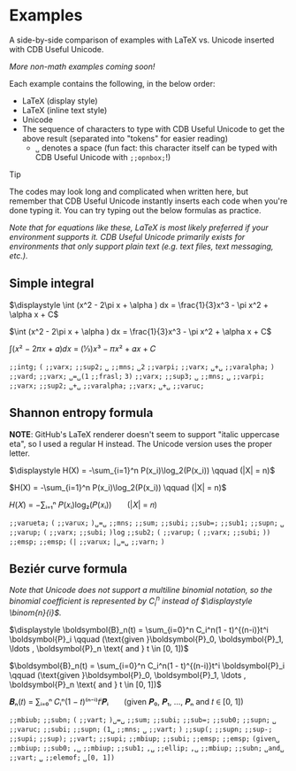 # Examples

A side-by-side comparison of examples with LaTeX vs. Unicode inserted with CDB Useful Unicode.

*More non-math examples coming soon!*

Each example contains the following, in the below order:

- LaTeX (display style)
- LaTeX (inline text style)
- Unicode
- The sequence of characters to type with CDB Useful Unicode to get the above result (separated into "tokens" for easier reading)
  - `␣` denotes a space (fun fact: this character itself can be typed with CDB Useful Unicode with `;;opnbox;`!)

> [!TIP]  
> The codes may look long and complicated when written here, but remember that CDB Useful Unicode instantly inserts each code when you're done typing it. You can try typing out the below formulas as practice.

*Note that for equations like these, LaTeX is most likely preferred if your environment supports it. CDB Useful Unicode primarily exists for environments that only support plain text (e.g. text files, text messaging, etc.).*

## Simple integral

$\displaystyle \int (x^2 - 2\pi x + \alpha ) dx = \frac{1}{3}x^3 - \pi x^2 + \alpha x + C$

$\int (x^2 - 2\pi x + \alpha ) dx = \frac{1}{3}x^3 - \pi x^2 + \alpha x + C$

∫(𝑥² − 2𝜋𝑥 + 𝛼)𝑑𝑥 = (1⁄3)𝑥³ − 𝜋𝑥² + 𝛼𝑥 + 𝐶

`;;intg;` `(` `;;varx;` `;;sup2;` `␣` `;;mns;` `␣2` `;;varpi;` `;;varx;` `␣+␣` `;;varalpha;` `)` `;;vard;` `;;varx;` `␣=␣(1` `;;frasl;` `3)` `;;varx;` `;;sup3;` `␣` `;;mns;` `␣` `;;varpi;` `;;varx;` `;;sup2;` `␣+␣` `;;varalpha;` `;;varx;` `␣+␣` `;;varuc;`

## Shannon entropy formula

**NOTE**: GitHub's LaTeX renderer doesn't seem to support "italic uppercase eta", so I used a regular H instead. The Unicode version uses the proper letter.

$\displaystyle H(X) = -\sum_{i=1}^n P(x_i)\log_2(P(x_i)) \qquad (|X| = n)$

$H(X) = -\sum_{i=1}^n P(x_i)\log_2(P(x_i)) \qquad (|X| = n)$

𝛨(𝑋) = −∑ᵢ₌₁ⁿ 𝑃(𝑥ᵢ)log₂(𝑃(𝑥ᵢ))  (|𝑋| = 𝑛)

`;;varueta;` `(` `;;varux;` `)␣=␣` `;;mns;` `;;sum;` `;;subi;` `;;sub=;` `;;sub1;` `;;supn;` `␣` `;;varup;` `(` `;;varx;` `;;subi;` `)log` `;;sub2;` `(` `;;varup;` `(` `;;varx;` `;;subi;` `))` `;;emsp;` `;;emsp;` `(|` `;;varux;` `|␣=␣` `;;varn;` `)`

## Beziér curve formula

*Note that Unicode does not support a multiline binomial notation, so the binomial coefficient is represented by $\displaystyle C_i^n$ instead of $\displaystyle \binom{n}{i}$.*

$\displaystyle \boldsymbol{B}_n(t) = \sum_{i=0}^n C_i^n(1 - t)^{(n-i)}t^i \boldsymbol{P}_i \qquad (\text{given }\boldsymbol{P}_0, \boldsymbol{P}_1, \ldots , \boldsymbol{P}_n \text{ and } t \in [0, 1])$

$\boldsymbol{B}_n(t) = \sum_{i=0}^n C_i^n(1 - t)^{(n-i)}t^i \boldsymbol{P}_i \qquad (\text{given }\boldsymbol{P}_0, \boldsymbol{P}_1, \ldots , \boldsymbol{P}_n \text{ and } t \in [0, 1])$

𝑩ₙ(𝑡) = ∑ᵢ₌₀ⁿ 𝐶ᵢⁿ(1 − 𝑡)⁽ⁿ⁻ⁱ⁾𝑡ⁱ𝑷ᵢ  (given 𝑷₀, 𝑷₁, …, 𝑷ₙ and 𝑡 ∈ [0, 1])

`;;mbiub;` `;;subn;` `(` `;;vart;` `)␣=␣` `;;sum;` `;;subi;` `;;sub=;` `;;sub0;` `;;supn;` `␣` `;;varuc;` `;;subi;` `;;supn;` `(1␣` `;;mns;` `␣` `;;vart;` `)` `;;sup(;` `;;supn;` `;;sup-;` `;;supi;` `;;sup);` `;;vart;` `;;supi;` `;;mbiup;` `;;subi;` `;;emsp;` `;;emsp;` `(given␣` `;;mbiup;` `;;sub0;` `,␣` `;;mbiup;` `;;sub1;` `,␣` `;;ellip;` `,␣` `;;mbiup;` `;;subn;` `␣and␣` `;;vart;` `␣` `;;elemof;` `␣[0, 1])`
